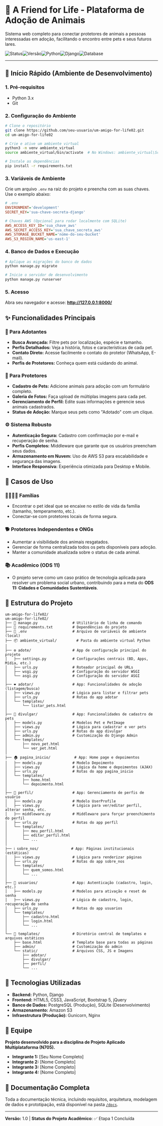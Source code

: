 # 🐾 A Friend for Life - Plataforma de Adoção de Animais

Sistema web completo para conectar protetores de animais a pessoas interessadas em adoção, facilitando o encontro entre pets e seus futuros lares.

![Status](https://img.shields.io/badge/Status-Pronto%20para%20Deploy-brightgreen)![Versão](https://img.shields.io/badge/Versão-1.0-blue)![Python](https://img.shields.io/badge/Python-3.x-blue)![Django](https://img.shields.io/badge/Django-4.x-darkgreen)![Database](https://img.shields.io/badge/Database-PostgreSQL-blueviolet)

---

## 🚀 Início Rápido (Ambiente de Desenvolvimento)

### 1. Pré-requisitos
- Python 3.x
- Git

### 2. Configuração do Ambiente
```bash
# Clone o repositório
git clone https://github.com/seu-usuario/um-amigo-for-life02.git
cd um-amigo-for-life02

# Crie e ative um ambiente virtual
python3 -m venv ambiente_virtual
source ambiente_virtual/bin/activate  # No Windows: ambiente_virtual\Scripts\activate

# Instale as dependências
pip install -r requirements.txt
```

### 3. Variáveis de Ambiente
Crie um arquivo `.env` na raiz do projeto e preencha com as suas chaves. Use o exemplo abaixo:
```ini
# .env
ENVIRONMENT='development'
SECRET_KEY='sua-chave-secreta-django'

# Chaves AWS (Opcional para rodar localmente com SQLite)
AWS_ACCESS_KEY_ID='sua_chave_aws'
AWS_SECRET_ACCESS_KEY='sua_chave_secreta_aws'
AWS_STORAGE_BUCKET_NAME='nome-do-seu-bucket'
AWS_S3_REGION_NAME='us-east-1'
```

### 4. Banco de Dados e Execução
```bash
# Aplique as migrações do banco de dados
python manage.py migrate

# Inicie o servidor de desenvolvimento
python manage.py runserver
```

### 5. Acesso
Abra seu navegador e acesse: **http://127.0.0.1:8000/**

## ✨ Funcionalidades Principais

### 👤 Para Adotantes
- **Busca Avançada:** Filtre pets por localização, espécie e tamanho.
- **Perfis Detalhados:** Veja a história, fotos e características de cada pet.
- **Contato Direto:** Acesse facilmente o contato do protetor (WhatsApp, E-mail).
- **Perfis de Protetores:** Conheça quem está cuidando do animal.

### 💖 Para Protetores
- **Cadastro de Pets:** Adicione animais para adoção com um formulário completo.
- **Galeria de Fotos:** Faça upload de múltiplas imagens para cada pet.
- **Gerenciamento de Perfil:** Edite suas informações e gerencie seus animais cadastrados.
- **Status de Adoção:** Marque seus pets como "Adotado" com um clique.

### ⚙️ Sistema Robusto
- **Autenticação Segura:** Cadastro com confirmação por e-mail e recuperação de senha.
- **Perfis Completos:** Middleware que garante que os usuários preencham seus dados.
- **Armazenamento em Nuvem:** Uso de AWS S3 para escalabilidade e segurança das imagens.
- **Interface Responsiva:** Experiência otimizada para Desktop e Mobile.

## 🎯 Casos de Uso

### 👨‍👩‍👧‍👦 Famílias
- Encontrar o pet ideal que se encaixe no estilo de vida da família (tamanho, temperamento, etc.).
- Conectar-se com protetores locais de forma segura.

### 🐕 Protetores Independentes e ONGs
- Aumentar a visibilidade dos animais resgatados.
- Gerenciar de forma centralizada todos os pets disponíveis para adoção.
- Manter a comunidade atualizada sobre o status de cada animal.

### 📚 Acadêmico (ODS 11)
- O projeto serve como um caso prático de tecnologia aplicada para resolver um problema social urbano, contribuindo para a meta do **ODS 11: Cidades e Comunidades Sustentáveis**.

## 📁 Estrutura do Projeto

```
um-amigo-for-life02/
um-amigo-for-life02/
├── 📄 manage.py                # Utilitário de linha de comando
├── 📜 requirements.txt         # Dependências do projeto
├── 🔑 .env                     # Arquivo de variáveis de ambiente (local)
├── 📦 ambiente_virtual/         # Pasta do ambiente virtual Python
│
├── ⚙️ adote/                   # App de configuração principal do projeto
│   ├── settings.py            # Configurações centrais (BD, Apps, Mídia, etc.)
│   ├── urls.py                # Roteador principal de URLs
│   ├── wsgi.py                # Configuração do servidor WSGI
│   └── asgi.py                # Configuração do servidor ASGI
│
├── ❤️ adotar/                  # App: Funcionalidades de adoção (listagem/busca)
│   ├── views.py               # Lógica para listar e filtrar pets
│   ├── urls.py                # Rotas do app adotar
│   └── templates/
│       └── listar_pets.html
│
├── 🐶 divulgar/                # App: Funcionalidades de cadastro de pets
│   ├── models.py              # Modelos Pet e PetImage
│   ├── views.py               # Lógica para cadastrar e ver pets
│   ├── urls.py                # Rotas do app divulgar
│   ├── admin.py               # Customização do Django Admin
│   └── templates/
│       ├── novo_pet.html
│       └── ver_pet.html
│
├── 🏠 pagina_inicio/           # App: Home page e depoimentos
│   ├── models.py              # Modelo Depoimento
│   ├── views.py               # Lógica da home e depoimentos (AJAX)
│   ├── urls.py                # Rotas do app pagina_inicio
│   └── templates/
│       ├── home.html
│       └── depoimento.html
│
├── 👤 perfil/                  # App: Gerenciamento de perfis de usuário
│   ├── models.py              # Modelo UserProfile
│   ├── views.py               # Lógica para ver/editar perfil, alterar senha, etc.
│   ├── middleware.py          # Middleware para forçar preenchimento do perfil
│   ├── urls.py                # Rotas do app perfil
│   └── templates/
│       ├── meu_perfil.html
│       ├── editar_perfil.html
│       └── ...
│
├── ℹ️ sobre_nos/               # App: Páginas institucionais (estáticas)
│   ├── views.py               # Lógica para renderizar páginas
│   ├── urls.py                # Rotas do app sobre_nos
│   └── templates/
│       ├── quem_somos.html
│       └── ...
│
├── 📱 usuarios/                # App: Autenticação (cadastro, login, etc.)
│   ├── models.py              # Modelos para ativação e reset de senha
│   ├── views.py               # Lógica de cadastro, login, recuperação de senha
│   ├── urls.py                # Rotas do app usuarios
│   └── templates/
│       ├── cadastro.html
│       ├── login.html
│       └── ...
│
└── 🎨 templates/               # Diretório central de templates e arquivos estáticos
    ├── base.html              # Template base para todas as páginas
    ├── admin/                 # Customização do admin
    └── static/                # Arquivos CSS, JS e Imagens
        ├── adotar/
        ├── divulgar/
        ├── perfil/
        └── ...
```

## 🔬 Tecnologias Utilizadas

- **Backend:** Python, Django
- **Frontend:** HTML5, CSS3, JavaScript, Bootstrap 5, jQuery
- **Banco de Dados:** PostgreSQL (Produção), SQLite (Desenvolvimento)
- **Armazenamento:** Amazon S3
- **Infraestrutura (Produção):** Gunicorn, Nginx

## 🤝 Equipe

**Projeto desenvolvido para a disciplina de Projeto Aplicado Multiplataforma (N705).**

- **Integrante 1:** [Seu Nome Completo]
- **Integrante 2:** [Nome Completo]
- **Integrante 3:** [Nome Completo]
- **Integrante 4:** [Nome Completo]

## 📄 Documentação Completa

Toda a documentação técnica, incluindo requisitos, arquitetura, modelagem de dados e prototipação, está disponível na pasta [`/docs`](./docs/).

---

**Versão:** 1.0 | **Status do Projeto Acadêmico**: ✅ Etapa 1 Concluída
